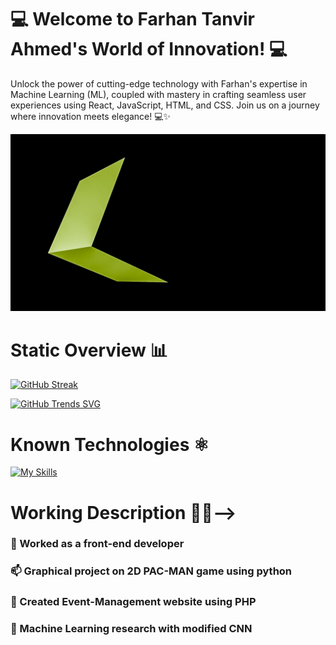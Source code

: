 # 💻 Welcome to Farhan Tanvir Ahmed's World of Innovation! 💻

Unlock the power of cutting-edge technology with Farhan's expertise in Machine Learning (ML), coupled with mastery in crafting seamless user experiences using React, JavaScript, HTML, and CSS. Join us on a journey where innovation meets elegance! 💻✨

![This is a illustrator on 3D Object](https://raw.githubusercontent.com/Darkspectra/Darkspectra/main/PSX_20200327_005459.jpg)

# Static Overview 📊

[![GitHub Streak](https://github-readme-streak-stats.herokuapp.com?user=Darkspectra&theme=dark)](https://git.io/streak-stats)

[![GitHub Trends SVG](https://api.githubtrends.io/user/svg/Darkspectra/langs?time_range=one_year&compact=True&theme=synthwaves)](https://githubtrends.io)

# Known Technologies ⚛️
[![My Skills](https://skillicons.dev/icons?i=js,html,css,react,c,cpp,mongodb,python)](https://skillicons.dev)

# Working Description 🧑‍💻-->

### 🔭 Worked as a front-end developer
### 📫 Graphical project on 2D PAC-MAN game using python
### 🌱 Created Event-Management website using PHP
### 🎰 Machine Learning research with modified CNN
